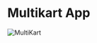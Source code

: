 # Multikart App

![MultiKart](https://user-images.githubusercontent.com/88144060/190926528-d7075a25-9f46-4396-8f20-ed19b9c04028.png)
